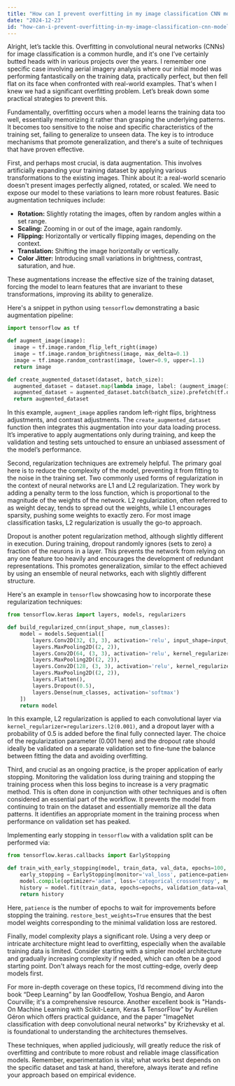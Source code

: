 ```yaml
---
title: "How can I prevent overfitting in my image classification CNN model?"
date: "2024-12-23"
id: "how-can-i-prevent-overfitting-in-my-image-classification-cnn-model"
---
```


Alright, let’s tackle this. Overfitting in convolutional neural networks (CNNs) for image classification is a common hurdle, and it's one I’ve certainly butted heads with in various projects over the years. I remember one specific case involving aerial imagery analysis where our initial model was performing fantastically on the training data, practically perfect, but then fell flat on its face when confronted with real-world examples. That's when I knew we had a significant overfitting problem. Let’s break down some practical strategies to prevent this.

Fundamentally, overfitting occurs when a model learns the training data too well, essentially memorizing it rather than grasping the underlying patterns. It becomes too sensitive to the noise and specific characteristics of the training set, failing to generalize to unseen data. The key is to introduce mechanisms that promote generalization, and there's a suite of techniques that have proven effective.

First, and perhaps most crucial, is data augmentation. This involves artificially expanding your training dataset by applying various transformations to the existing images. Think about it: a real-world scenario doesn't present images perfectly aligned, rotated, or scaled. We need to expose our model to these variations to learn more robust features. Basic augmentation techniques include:

*   **Rotation:** Slightly rotating the images, often by random angles within a set range.
*   **Scaling:** Zooming in or out of the image, again randomly.
*   **Flipping:** Horizontally or vertically flipping images, depending on the context.
*   **Translation:** Shifting the image horizontally or vertically.
*   **Color Jitter:** Introducing small variations in brightness, contrast, saturation, and hue.

These augmentations increase the effective size of the training dataset, forcing the model to learn features that are invariant to these transformations, improving its ability to generalize.

Here's a snippet in python using `tensorflow` demonstrating a basic augmentation pipeline:

```python
import tensorflow as tf

def augment_image(image):
  image = tf.image.random_flip_left_right(image)
  image = tf.image.random_brightness(image, max_delta=0.1)
  image = tf.image.random_contrast(image, lower=0.9, upper=1.1)
  return image

def create_augmented_dataset(dataset, batch_size):
  augmented_dataset = dataset.map(lambda image, label: (augment_image(image), label))
  augmented_dataset = augmented_dataset.batch(batch_size).prefetch(tf.data.AUTOTUNE)
  return augmented_dataset
```

In this example, `augment_image` applies random left-right flips, brightness adjustments, and contrast adjustments. The `create_augmented_dataset` function then integrates this augmentation into your data loading process. It’s imperative to apply augmentations only during training, and keep the validation and testing sets untouched to ensure an unbiased assessment of the model’s performance.

Second, regularization techniques are extremely helpful. The primary goal here is to reduce the complexity of the model, preventing it from fitting to the noise in the training set. Two commonly used forms of regularization in the context of neural networks are L1 and L2 regularization. They work by adding a penalty term to the loss function, which is proportional to the magnitude of the weights of the network. L2 regularization, often referred to as weight decay, tends to spread out the weights, while L1 encourages sparsity, pushing some weights to exactly zero. For most image classification tasks, L2 regularization is usually the go-to approach.

Dropout is another potent regularization method, although slightly different in execution. During training, dropout randomly ignores (sets to zero) a fraction of the neurons in a layer. This prevents the network from relying on any one feature too heavily and encourages the development of redundant representations. This promotes generalization, similar to the effect achieved by using an ensemble of neural networks, each with slightly different structure.

Here's an example in `tensorflow` showcasing how to incorporate these regularization techniques:

```python
from tensorflow.keras import layers, models, regularizers

def build_regularized_cnn(input_shape, num_classes):
    model = models.Sequential([
        layers.Conv2D(32, (3, 3), activation='relu', input_shape=input_shape, kernel_regularizer=regularizers.l2(0.001)),
        layers.MaxPooling2D((2, 2)),
        layers.Conv2D(64, (3, 3), activation='relu', kernel_regularizer=regularizers.l2(0.001)),
        layers.MaxPooling2D((2, 2)),
        layers.Conv2D(128, (3, 3), activation='relu', kernel_regularizer=regularizers.l2(0.001)),
        layers.MaxPooling2D((2, 2)),
        layers.Flatten(),
        layers.Dropout(0.5),
        layers.Dense(num_classes, activation='softmax')
    ])
    return model
```

In this example, L2 regularization is applied to each convolutional layer via `kernel_regularizer=regularizers.l2(0.001)`, and a dropout layer with a probability of 0.5 is added before the final fully connected layer. The choice of the regularization parameter (0.001 here) and the dropout rate should ideally be validated on a separate validation set to fine-tune the balance between fitting the data and avoiding overfitting.

Third, and crucial as an ongoing practice, is the proper application of early stopping. Monitoring the validation loss during training and stopping the training process when this loss begins to increase is a very pragmatic method. This is often done in conjunction with other techniques and is often considered an essential part of the workflow. It prevents the model from continuing to train on the dataset and essentially memorize all the data patterns. It identifies an appropriate moment in the training process when performance on validation set has peaked.

Implementing early stopping in `tensorflow` with a validation split can be performed via:

```python
from tensorflow.keras.callbacks import EarlyStopping

def train_with_early_stopping(model, train_data, val_data, epochs=100, patience=10):
    early_stopping = EarlyStopping(monitor='val_loss', patience=patience, restore_best_weights=True)
    model.compile(optimizer='adam', loss='categorical_crossentropy', metrics=['accuracy'])
    history = model.fit(train_data, epochs=epochs, validation_data=val_data, callbacks=[early_stopping])
    return history
```
Here, `patience` is the number of epochs to wait for improvements before stopping the training. `restore_best_weights=True` ensures that the best model weights corresponding to the minimal validation loss are restored.

Finally, model complexity plays a significant role. Using a very deep or intricate architecture might lead to overfitting, especially when the available training data is limited. Consider starting with a simpler model architecture and gradually increasing complexity if needed, which can often be a good starting point. Don't always reach for the most cutting-edge, overly deep models first.

For more in-depth coverage on these topics, I’d recommend diving into the book “Deep Learning” by Ian Goodfellow, Yoshua Bengio, and Aaron Courville; it's a comprehensive resource. Another excellent book is "Hands-On Machine Learning with Scikit-Learn, Keras & TensorFlow" by Aurélien Géron which offers practical guidance, and the paper "ImageNet classification with deep convolutional neural networks" by Krizhevsky et al. is foundational to understanding the architectures themselves.

These techniques, when applied judiciously, will greatly reduce the risk of overfitting and contribute to more robust and reliable image classification models. Remember, experimentation is vital; what works best depends on the specific dataset and task at hand, therefore, always iterate and refine your approach based on empirical evidence.
